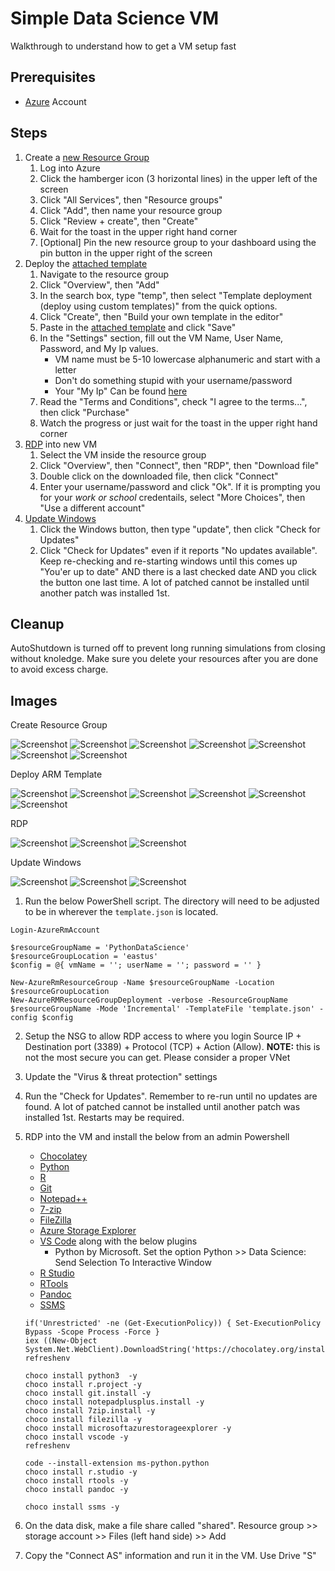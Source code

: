 # Simple Data Science VM

Walkthrough to understand how to get a VM setup fast

## Prerequisites

* [Azure](https://portal.azure.com) Account

## Steps

1. Create a [new Resource Group](#resource-group)
   1. Log into Azure
   2. Click the hamberger icon (3 horizontal lines) in the upper left of the screen
   3. Click "All Services", then "Resource groups"
   4. Click "Add", then name your resource group
   5. Click "Review + create", then "Create"
   6. Wait for the toast in the upper right hand corner
   7. [Optional] Pin the new resource group to your dashboard using the pin button in the upper right of the screen
2. Deploy the [attached template](#deploy-template)
   1. Navigate to the resource group
   2. Click "Overview", then "Add"
   3. In the search box, type "temp", then select "Template deployment (deploy using custom templates)" from the quick options.
   4. Click "Create", then "Build your own template in the editor"
   5. Paste in the [attached template](./template.json) and click "Save"
   6. In the "Settings" section, fill out the VM Name, User Name, Password, and My Ip values.
      * VM name must be 5-10 lowercase alphanumeric and start with a letter
      * Don't do something stupid with your username/password
      * Your "My Ip" Can be found [here](https://whatismyipaddress.com/)
   7. Read the "Terms and Conditions", check "I agree to the terms...", then click "Purchase"
   8. Watch the progress or just wait for the toast in the upper right hand corner
3. [RDP](#rdp) into new VM
   1. Select the VM inside the resource group
   2. Click "Overview", then "Connect", then "RDP", then "Download file"
   3. Double click on the downloaded file, then click "Connect"
   4. Enter your username/password and click "Ok". If it is prompting you for your _work or school_ credentails, select "More Choices", then "Use a different account"
4. [Update Windows](#update-windows)
   1. Click the Windows button, then type "update", then click "Check for Updates"
   2. Click "Check for Updates" even if it reports "No updates available".
      Keep re-checking and re-starting windows until this comes up "You'er up to date" AND there is a last checked date AND you click the button one last time.
      A lot of patched cannot be installed until another patch was installed 1st.

## Cleanup

AutoShutdown is turned off to prevent long running simulations from closing without knoledge.
Make sure you delete your resources after you are done to avoid excess charge.

## Images

<a name="resource-group" />
Create Resource Group

![Screenshot](resource-group-1.jpg?raw=true)
![Screenshot](resource-group-2.jpg?raw=true)
![Screenshot](resource-group-3.jpg?raw=true)
![Screenshot](resource-group-4.jpg?raw=true)
![Screenshot](resource-group-5.jpg?raw=true)
![Screenshot](resource-group-6.jpg?raw=true)
![Screenshot](resource-group-7.jpg?raw=true)

<a name="deploy-template" />
Deploy ARM Template

![Screenshot](deploy-template-1.jpg?raw=true)
![Screenshot](deploy-template-2.jpg?raw=true)
![Screenshot](deploy-template-3.jpg?raw=true)
![Screenshot](deploy-template-4.jpg?raw=true)
![Screenshot](deploy-template-5.jpg?raw=true)
![Screenshot](deploy-template-6.jpg?raw=true)

<a name="rdp" />
RDP

![Screenshot](rdp-1.jpg?raw=true)
![Screenshot](rdp-2.jpg?raw=true)
![Screenshot](rdp-3.jpg?raw=true)

<a name="update-windows" />
Update Windows

![Screenshot](update-windows-1.jpg?raw=true)
![Screenshot](update-windows-2.jpg?raw=true)
![Screenshot](update-windows-3.jpg?raw=true)



1. Run the below PowerShell script.
   The directory will need to be adjusted to be in wherever the `template.json` is located.

```{ps1}
Login-AzureRmAccount

$resourceGroupName = 'PythonDataScience'
$resourceGroupLocation = 'eastus'
$config = @{ vmName = ''; userName = ''; password = '' }

New-AzureRmResourceGroup -Name $resourceGroupName -Location $resourceGroupLocation
New-AzureRMResourceGroupDeployment -verbose -ResourceGroupName $resourceGroupName -Mode 'Incremental' -TemplateFile 'template.json' -config $config
```

2. Setup the NSG to allow RDP access to where you login
   Source IP + Destination port (3389) + Protocol (TCP) + Action (Allow).
   **NOTE:** this is not the most secure you can get.
   Please consider a proper VNet
3. Update the "Virus & threat protection" settings
4. Run the "Check for Updates".
   Remember to re-run until no updates are found.
   A lot of patched cannot be installed until another patch was installed 1st.
   Restarts may be required.
5. RDP into the VM and install the below from an admin Powershell
   * [Chocolatey](https://chocolatey.org/install)     
   * [Python](https://www.python.org/downloads/windows/)
   * [R](https://cran.r-project.org/bin/windows/base/)
   * [Git](https://gitforwindows.org/)
   * [Notepad++](https://notepad-plus-plus.org/download)
   * [7-zip](https://www.7-zip.org/)
   * [FileZilla](https://filezilla-project.org/download.php)
   * [Azure Storage Explorer](https://azure.microsoft.com/en-us/features/storage-explorer/)
   * [VS Code](https://code.visualstudio.com/Download) along with the below plugins
     * Python by Microsoft.
	   Set the option Python >> Data Science: Send Selection To Interactive Window
   * [R Studio](https://www.rstudio.com/products/rstudio/download/)
   * [RTools](https://cran.r-project.org/bin/windows/Rtools/)
   * [Pandoc](https://pandoc.org)
   * [SSMS](https://docs.microsoft.com/en-us/sql/ssms/sql-server-management-studio-ssms)
   
   ```{ps1}
   if('Unrestricted' -ne (Get-ExecutionPolicy)) { Set-ExecutionPolicy Bypass -Scope Process -Force }
   iex ((New-Object System.Net.WebClient).DownloadString('https://chocolatey.org/install.ps1'))
   refreshenv

   choco install python3  -y
   choco install r.project -y
   choco install git.install -y
   choco install notepadplusplus.install -y
   choco install 7zip.install -y
   choco install filezilla -y
   choco install microsoftazurestorageexplorer -y   
   choco install vscode -y
   refreshenv

   code --install-extension ms-python.python
   choco install r.studio -y
   choco install rtools -y
   choco install pandoc -y

   choco install ssms -y
   ```
6. On the data disk, make a file share called "shared".
   Resource group >> storage account >> Files (left hand side) >> Add
7. Copy the "Connect AS" information and run it in the VM.
   Use Drive "S"


